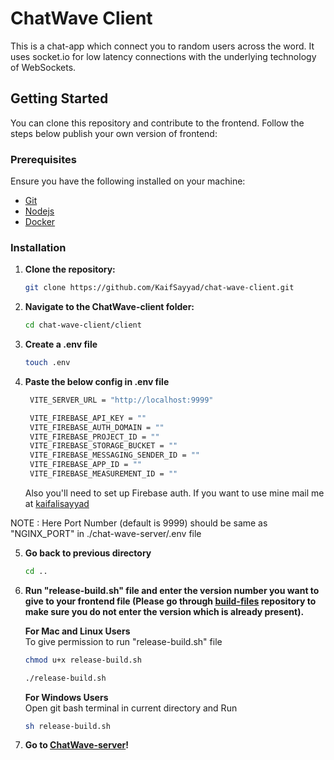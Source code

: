 # ChatWave Client
This is a chat-app which connect you to random users across the word. It uses socket.io for low latency connections with the underlying technology of WebSockets.

## Getting Started

You can clone this repository and contribute to the frontend. Follow the steps below publish your own version of frontend:

### Prerequisites

Ensure you have the following installed on your machine:
- [Git](https://git-scm.com/downloads)
- [Nodejs](https://nodejs.org/en/download/package-manager)
- [Docker](https://www.docker.com/products/docker-desktop)

### Installation

1. **Clone the repository:**

    ```sh
    git clone https://github.com/KaifSayyad/chat-wave-client.git
    ```

2. **Navigate to the ChatWave-client folder:**

    ```sh
    cd chat-wave-client/client
    ```

3. **Create a .env file**
   ```sh
   touch .env
   ```

4. **Paste the below config in .env file**

   ```sh
    VITE_SERVER_URL = "http://localhost:9999"

    VITE_FIREBASE_API_KEY = ""
    VITE_FIREBASE_AUTH_DOMAIN = ""
    VITE_FIREBASE_PROJECT_ID = ""
    VITE_FIREBASE_STORAGE_BUCKET = ""
    VITE_FIREBASE_MESSAGING_SENDER_ID = ""
    VITE_FIREBASE_APP_ID = ""
    VITE_FIREBASE_MEASUREMENT_ID = ""
    ```

    Also you'll need to set up Firebase auth. 
    If you want to use mine mail me at [kaifalisayyad](mailto:kaifalisayyad@gmail.com?subject=[GitHub]%20ENV%20KEYS%20FOR%20CHAT%20Wave)

NOTE : Here Port Number (default is 9999) should be same as "NGINX_PORT" in ./chat-wave-server/.env file

5. **Go back to previous directory**
    ```sh
    cd ..
    ```

6. **Run "release-build.sh" file and enter the version number you want to give to your frontend file (Please go through [build-files](https://github.com/KaifSayyad/chat-wave-client-build-files) repository to make sure you do not enter the version which is already present).**

    **For Mac and Linux Users** <br>
        To give permission to run "release-build.sh" file
    ```sh
    chmod u+x release-build.sh
    ```

    ```sh
    ./release-build.sh
    ```

   **For Windows Users** <br>
    Open git bash terminal in current directory and Run
    ```sh
    sh release-build.sh
    ```

7. **Go to [ChatWave-server](https://github.com/KaifSayyad/chat-wave-server)!**

